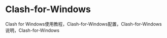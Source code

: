 # Clash-for-Windows
Clash for Windows使用教程，Clash-for-Windows配置，Clash-for-Windows说明，Clash-for-Windows
